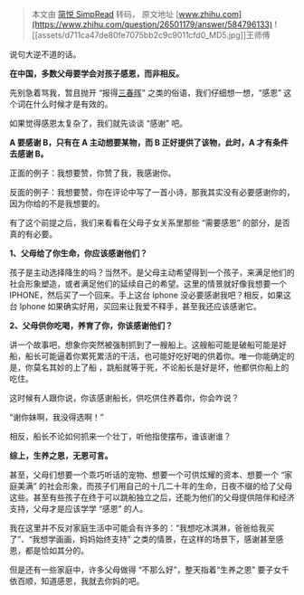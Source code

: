 > 本文由 [简悦 SimpRead](http://ksria.com/simpread/) 转码， 原文地址 [www.zhihu.com](https://www.zhihu.com/question/26501179/answer/584796133) ![[assets/d711ca47de80fe7075bb2c9c9011cfd0_MD5.jpg]]王师傅​​

说句大逆不道的话。

**在中国，多数父母要学会对孩子感恩，而非相反。**

先别急着骂我，暂且抛开 “报得[三春晖](https://www.zhihu.com/search?q=%E4%B8%89%E6%98%A5%E6%99%96&search_source=Entity&hybrid_search_source=Entity&hybrid_search_extra=%7B%22sourceType%22%3A%22answer%22%2C%22sourceId%22%3A584796133%7D)” 之类的俗语，我们仔细想一想，“感恩” 这个词在什么时候才是有效的。

如果觉得感恩太复杂了，我们就先谈谈 “感谢” 吧。

**A 要感谢 B，只有在 A 主动想要某物，而 B 正好提供了该物，此时，A 才有条件去感谢 B。**

正面的例子：我想要赞，你赞了我，我感谢你。

反面的例子：我想要赞，你在评论中写了一首小诗，那我其实没有必要感谢你的，因为你给的不是我想要的。

有了这个前提之后，我们来看看在父母子女关系里那些 “需要感恩” 的部分，是否真的有必要。

**1、父母给了你生命，你应该感谢他们？**

孩子是主动选择降生的吗？当然不。是父母主动希望得到一个孩子，来满足他们的社会形象塑造，或者满足他们的延续自己的希望。这里的情景就好像我想要一个 IPHONE，然后买了一个回来。手上这台 Iphone 没必要感谢我吧？相反，如果这台 Iphone 如果确实好用，买回来让我爱不释手，甚至我还应该感谢它。

**2、父母供你吃喝，养育了你，你该感谢他们？**

讲一个故事吧，想象你突然被强制抓到了一艘船上。这艘船可能是破船可能是好船，船长可能逼着你累死累活的干活，也可能好吃好喝的供着你。唯一你能确定的是，你莫名其妙的上了船 ，跳船就等于死，不论船长是好是坏，他都供你船上的吃住。

这时候有人跟你说，你该感谢船长，供吃供住养着你，你会咋说？

“谢你妹啊，我没得选啊！”

相反，船长不论如何抓来一个壮丁，听他指使摆布，谁该谢谁？

**综上，生养之恩，无恩可言。**

甚至，父母们想要一个乖巧听话的宠物、想要一个可供炫耀的资本、想要一个 “家庭美满” 的社会形象，而孩子们用自己的十几二十年的生命，日夜不缀的给了父母这些。甚至有些孩子在终于可以跳船独立之后，还能为他们的父母提供陪伴和经济支持，父母才是应该学学 “感恩” 的人。

我在这里并不反对家庭生活中可能会有许多的：“我想吃冰淇淋，爸爸给我买了”、“我想学画画，妈妈始终支持” 之类的情景，在这样的场景下，感谢甚至感恩，都是恰如其分的。

但是还有一些家庭中，许多父母做得 “不那么好”，整天指着“生养之恩” 要子女千依百顺，知道感恩，我就去你妈的吧。